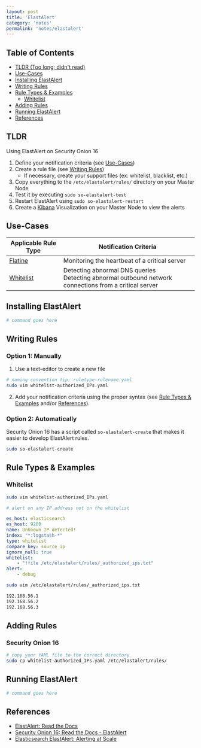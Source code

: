 ```yaml
---
layout: post
title: 'ElastAlert'
category: 'notes'
permalink: 'notes/elastalert'
---
```


## Table of Contents
* [TLDR (Too long; didn't read)](#tldr)
* [Use-Cases](#use-cases)
* [Installing ElastAlert](#installing-elastalert)
* [Writing Rules](#writing-rules)
* [Rule Types & Examples](#rule-types-examples)
    * [Whitelist](#whitelist)
* [Adding Rules](#adding-rules)
* [Running ElastAlert](#running-elastalert)
* [References](#references)

## TLDR
Using ElastAlert on Security Onion 16
1. Define your notification criteria (see [Use-Cases](#use-cases))
2. Create a rule file (see [Writing Rules](#writing-rules))
    * If necessary, create your support files (ex: whitelist, blacklist, etc.)
4. Copy everything to the `/etc/elastalert/rules/` directory on your Master Node
5. Test it by executing `sudo so-elastalert-test`
6. Restart ElastAlert using `sudo so-elastalert-restart`
7. Create a [Kibana](#references) Visualization on your Master Node to view the alerts

## Use-Cases
|Applicable Rule Type|Notification Criteria|
|---|---|
|[Flatine](#flatline)|Monitoring the heartbeat of a critical server|
|[Whitelist](#whitelist)|Detecting abnormal DNS queries<br>Detecting abnormal outbound network connections from a critical server|

## Installing ElastAlert 
```bash
# command goes here
```

## Writing Rules
### Option 1: Manually
1. Use a text-editor to create a new file
```bash
# naming convention tip: ruletype-rulename.yaml
sudo vim whitelist-authorized_IPs.yaml
```
2. Add your notification criteria using the proper syntax (see [Rule Types & Examples](#rule-types-examples) and/or [References](#references)). 

### Option 2: Automatically
Security Onion 16 has a script called `so-elastalert-create` that makes it easier to develop ElastAlert rules. 
```bash
sudo so-elastalert-create
```

## Rule Types & Examples
### Whitelist
```bash
sudo vim whitelist-authorized_IPs.yaml
```
```yaml
# alert on any IP address not on the whitelist

es_host: elasticsearch
es_host: 9200
name: Unknown IP detected!
index: "*:logstash-*"
type: whitelist
compare_key: source_ip
ignore_null: true
whitelist:
    - "!file /etc/elastalert/rules/_authorized_ips.txt"
alert:
    - debug
```
```bash
sudo vim /etc/elastalert/rules/_authorized_ips.txt
```
```bash
192.168.56.1
192.168.56.2
192.168.56.3
```

## Adding Rules
### Security Onion 16
```bash
# copy your YAML file to the correct directory
sudo cp whitelist-authorized_IPs.yaml /etc/elastalert/rules/
```

## Running ElastAlert
```bash
# command goes here
```

## References
* [ElastAlert: Read the Docs](https://elastalert.readthedocs.io/en/latest/)
* [Security Onion 16: Read the Docs - ElastAlert](https://docs.securityonion.net/en/latest/elastalert.html)
* [Elasticsearch ElastAlert: Alerting at Scale](https://qbox.io/blog/elasticsearch-alerting-at-scale-using-elastalert)
